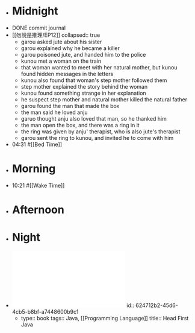 - # Midnight
- DONE commit journal
- [[勿說是推理/EP12]]
  collapsed:: true
	- garou asked jute about his sister
	- garou explained why he became a killer
	- garou poisoned jute, and handed him to the police
	- kunou met a woman on the train
	- that woman wanted to meet with her natural mother, but kunou found hidden messages in the letters
	- kunou also found that woman's step mother followed them
	- step mother explained the story behind the woman
	- kunou found something strange in her explanation
	- he suspect step mother and natural mother killed the natural father
	- garou found the man that made the box
	- the man said he loved anju
	- garuo thought anju also loved that man, so he thanked him
	- the man open the box, and there was a ring in it
	- the ring was given by anju' therapist, who is also jute's therapist
	- garou sent the ring to kunou, and invited he to come with him
- 04:31 #[[Bed Time]]
- # Morning
- 10:21 #[[Wake Time]]
- # Afternoon
- # Night
- ![Head_First_Java_Second_Edition.pdf](../assets/Head_First_Java_Second_Edition_1648825058553_0.pdf)
  id:: 624712b2-45d6-4cb5-b8bf-a7448600b9c1
	- type:: book
	  tags:: Java, [[Programming Language]] 
	  title:: Head First Java